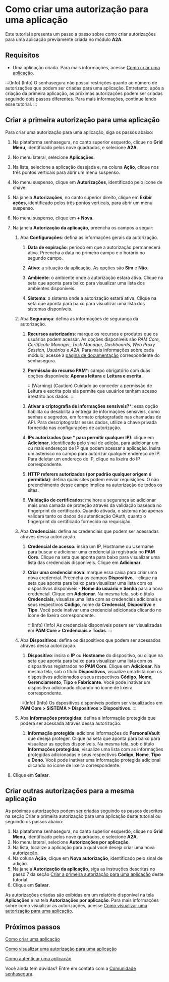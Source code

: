 # Como criar uma autorização para uma aplicação

Este tutorial apresenta um passo a passo sobre como criar autorizações para uma aplicação previamente criada no módulo **A2A**.

## Requisitos

* Uma aplicação criada. Para mais informações, acesse [Como criar uma aplicação](/v3-33/docs/pt/a2a-how-to-create-an-application).

:::(Info) (Info)
O senhasegura não possui restrições quanto ao número de autorizações que podem ser criadas para uma aplicação. Entretanto, após a criação da primeira aplicação, as próximas autorizações podem ser criadas seguindo dois passos diferentes. Para mais informações, continue lendo esse tutorial.
:::

## Criar a primeira autorização para uma aplicação

Para criar uma autorização para uma aplicação, siga os passos abaixo:

1. Na plataforma senhasegura, no canto superior esquerdo, clique no **Grid Menu**, identificado pelos nove quadrados, e selecione **A2A**.
2. No menu lateral, selecione **Aplicações**.
3. Na lista, selecione a aplicação desejada e, na coluna **Ação**, clique nos três pontos verticais para abrir um menu suspenso.
4. No menu suspenso, clique em **Autorizações**, identificado pelo ícone de chave.
5. Na janela **Autorizações**, no canto superior direito, clique em **Exibir ações**, identificado pelos três pontos verticais, para abrir um menu suspenso.
6. No menu suspenso, clique em **+ Nova**.
7. Na janela **Autorização da aplicação**, preencha os campos a seguir:

    1. Aba **Configurações**: defina as informações gerais da autorização.
         1. **Data de expiração**: período em que a autorização permanecerá ativa. Preencha a data no primeiro campo e o horário no segundo campo.

        2. **Ativo**: a situação da aplicação. As opções são **Sim** e **Não**.
        3. **Ambiente**: o ambiente onde a autorização estará ativa. Clique na seta que aponta para baixo para visualizar uma lista dos ambientes disponíveis.
        4. **Sistema**: o sistema onde a autorização estará ativa. Clique na seta que aponta para baixo para visualizar uma lista dos sistemas disponíveis.

    2. Aba **Segurança**: defina as informações de segurança da autorização.
       
         1. **Recursos autorizados**: marque os recursos e produtos que os usuários podem acessar. As opções disponíveis são *PAM Core, Certificate Manager, Task Manager, Dashboards, Web Proxy Session, Usuários* e *A2A*. Para mais informações sobre cada módulo, acesse a [página de documentação](https://docs.senhasegura.io/v3-30/docs) correspondente do senhasegura. 
         2. **Permissão do recurso PAM***: campo obrigatório com duas opções disponíveis: **Apenas leitura** e **Leitura e escrita**.
              
            :::(Warning) (Caution)
            Cuidado ao conceder a permissão de Leitura e escrita pois ela permite que usuários                tenham acesso irrestrito aos dados.
            :::
                
                   
         
               
        3. **Ativar a criptografia de informações sensíveis?***: essa opção habilita ou desabilita a entrega de informações sensíveis, como senhas e segredos, em formato criptografado nas chamadas de API. Para descriptografar esses dados, utilize a chave privada fornecida nas configurações de autorização.
        4. **IPs autorizados (use * para permitir qualquer IP)**: clique em **Adicionar**, identificado pelo sinal de adição, para adicionar um ou mais endereços de IP que podem acessar a aplicação. Insira um asterisco no campo para autorizar qualquer endereço de IP. Para deletar um endereço de IP, clique na lixeira do IP correspondente.
        5. **HTTP referers autorizados (por padrão qualquer origem é permitida)**: defina quais sites podem enviar requisições. O não preenchimento desse campo implica na autorização de todos os sites.
        6. **Validação de certificados**: melhore a segurança ao adicionar mais uma camada de proteção através da validação baseada no fingerprint do certificado. Quando ativada, o sistema não apenas validará tanto os dados de autenticação OAuth, quanto o fingerprint do certificado fornecido na requisição.
      3. Aba **Credenciais**: defina as credenciais que podem ser acessadas através dessa autorização.
      

            1. **Credencial de acesso:** insira um IP, Hostname ou Username para buscar e adicionar uma credencial já registrada no **PAM Core**. Clique na seta que aponta para baixo para visualizar uma lista das credenciais disponíveis. Clique em **Adicionar**.
            2. **Criar uma credencial nova**: marque essa caixa para criar uma nova credencial. Preencha os campos **Dispositivo**, - clique na seta que aponta para baixo para visualizar uma lista com os dispositivos disponíveis - **Nome do usuário** e **Senha** para a nova credencial. Clique em **Adicionar**. 
       Na mesma tela, sob o título **Credenciais**, visualize uma lista com as credenciais adicionais e seus respectivos **Código**, nome da **Credencial**, **Dispositivo** e **Tipo**.
       Você pode inativar uma credencial adicionada clicando no ícone de lixeira correspondente.

                :::(Info) (Info)
                As credenciais disponíveis posem ser visualizadas em **PAM Core > Credenciais > Todas**.
                  :::

    1. Aba **Dispositivos**: defina os dispositivos que podem ser acessados através dessa autorização. 

        1. **Dispositivo**: insira o **IP** ou **Hostname** do dispositivo, ou clique na seta que aponta para baixo para visualizar uma lista com os dispositivos registrados no **PAM Core**. Clique em **Adicionar**.
        Na mesma tela, sob o título **Dispositivos**, visualize uma lista com os dispositivos adicionados e seus respectivos **Código**, **Nome**, **Gerenciamento**, **Tipo** e **Fabricante**.
Você pode inativar um dispositivo adicionado clicando no ícone de lixeira correspondente.

         :::(Info) (Info)
          Os dspositivos disponíveis podem ser visualizados em **PAM Core > SISTEMA > Dispositivos > Dispositivos**.
        :::

    1.    Aba **Informações protegidas**: defina a informação protegida que poderá ser acessada através dessa autorização.

            1.   **Informação protegida**: adicione informações do **PersonalVault** que deseja proteger. Clique na seta que aponta para baixo para visualizar as opções disponíveis.
Na mesma tela, sob o título **Informações protegidas**, visualize uma lista com as informações protegidas adicionadas e seus respectivos **Código**, **Nome**, **Tipo** e **Dono**.
Você pode inativar uma informação protegida adicional clicando no ícone de lixeira correspondente.

8. Clique em **Salvar**.

## Criar outras autorizações para a mesma aplicação

As próximas autorizações podem ser criadas seguindo os passos descritos na seção Criar a primeira autorização para uma aplicação deste tutorial ou seguindo os passos abaixo:

1. Na plataforma senhasegura, no canto superior esquerdo, clique no **Grid Menu**, identificado pelos nove quadrados, e selecione **A2A**.
2. No menu lateral, selecione **Autorizações por aplicação**.
3. Na lista, localize a aplicação para a qual você deseja criar uma nova autorização.
4. Na coluna **Ação**, clique em **Nova autorização**, identificado pelo sinal de adição.
5. Na janela **Autorização da aplicação**, siga as instruções descritas no passo 7 da seção [Criar a primeira autorização para uma aplicação](/v3-33/docs/pt/a2a-how-to-create-an-authorization-for-an-application#criar-a-primeira-autorização-para-uma-aplicação) deste tutorial.
6. Clique em **Salvar**.

As autorizações criadas são exibidas em um relatório disponível na tela **Aplicações** e na tela **Autorizações por aplicação**. Para mais informações sobre como visualizar as autorizações, acesse [Como visualizar uma autorização para uma aplicação](/v3-33/docs/pt/a2a-how-to-view-an-authorization-for-an-application).

## Próximos passos

[Como criar uma aplicação](/v3-33/docs/pt/a2a-how-to-create-an-application)

[Como visualizar uma autorização para uma aplicação](/v3-33/docs/pt/a2a-how-to-view-an-authorization-for-an-application)

[Como autenticar uma aplicação](/v3-33/docs/pt/a2a-how-to-authenticate-an-application)


Você ainda tem dúvidas? Entre em contato com a [Comunidade senhasegura](https://community.senhasegura.io/).








   











    
              
